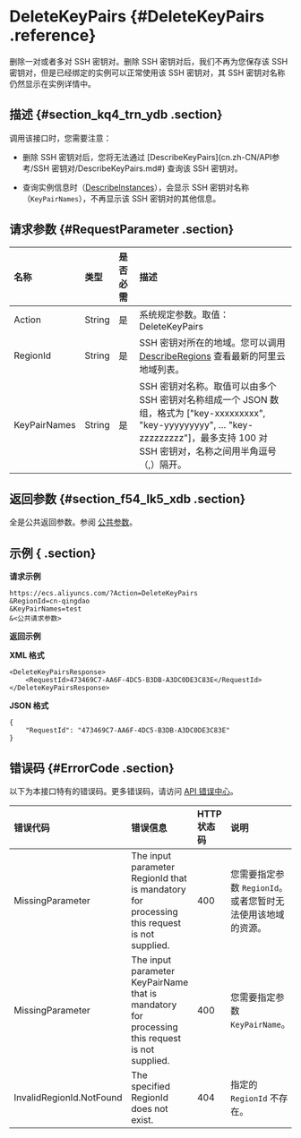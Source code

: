 # DeleteKeyPairs {#DeleteKeyPairs .reference}

删除一对或者多对 SSH 密钥对。删除 SSH 密钥对后，我们不再为您保存该 SSH 密钥对，但是已经绑定的实例可以正常使用该 SSH 密钥对，其 SSH 密钥对名称仍然显示在实例详情中。

## 描述 {#section_kq4_trn_ydb .section}

调用该接口时，您需要注意：

-   删除 SSH 密钥对后，您将无法通过 [DescribeKeyPairs](cn.zh-CN/API参考/SSH 密钥对/DescribeKeyPairs.md#) 查询该 SSH 密钥对。

-   查询实例信息时（[DescribeInstances](cn.zh-CN/API参考/实例/DescribeInstances.md#)），会显示 SSH 密钥对名称（`KeyPairNames`），不再显示该 SSH 密钥对的其他信息。


## 请求参数 {#RequestParameter .section}

|名称|类型|是否必需|描述|
|:-|:-|:---|:-|
|Action|String|是|系统规定参数。取值：DeleteKeyPairs|
|RegionId|String|是|SSH 密钥对所在的地域。您可以调用 [DescribeRegions](cn.zh-CN/API参考/地域/DescribeRegions.md#) 查看最新的阿里云地域列表。|
|KeyPairNames|String|是|SSH 密钥对名称。取值可以由多个 SSH 密钥对名称组成一个 JSON 数组，格式为 \["key-xxxxxxxxx", "key-yyyyyyyyy", … "key-zzzzzzzzz"\]，最多支持 100 对 SSH 密钥对，名称之间用半角逗号（,）隔开。|

## 返回参数 {#section_f54_lk5_xdb .section}

全是公共返回参数。参阅 [公共参数](cn.zh-CN/API参考/调用方式/公共参数.md#)。

## 示例 { .section}

**请求示例** 

```
https://ecs.aliyuncs.com/?Action=DeleteKeyPairs
&RegionId=cn-qingdao
&KeyPairNames=test
&<公共请求参数>
```

**返回示例** 

**XML 格式**

```
<DeleteKeyPairsResponse>
    <RequestId>473469C7-AA6F-4DC5-B3DB-A3DC0DE3C83E</RequestId>
</DeleteKeyPairsResponse>
```

 **JSON 格式** 

```
{
    "RequestId": "473469C7-AA6F-4DC5-B3DB-A3DC0DE3C83E"
}
```

## 错误码 {#ErrorCode .section}

以下为本接口特有的错误码。更多错误码，请访问 [API 错误中心](https://error-center.aliyun.com/status/product/Ecs)。

|错误代码|错误信息|HTTP 状态码|说明|
|:---|:---|:-------|:-|
|MissingParameter|The input parameter RegionId that is mandatory for processing this request is not supplied.|400|您需要指定参数 `RegionId`。或者您暂时无法使用该地域的资源。|
|MissingParameter|The input parameter KeyPairName that is mandatory for processing this request is not supplied.|400|您需要指定参数 `KeyPairName`。|
|InvalidRegionId.NotFound|The specified RegionId does not exist.|404|指定的 `RegionId` 不存在。|

